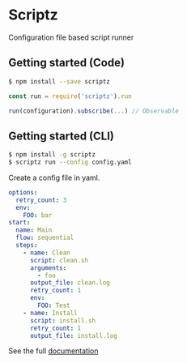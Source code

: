 # Scriptz
Configuration file based script runner

## Getting started (Code)
```bash
$ npm install --save scriptz
```

```javascript
const run = require('scriptz').run

run(configuration).subscribe(...) // Observable
```

## Getting started (CLI)
```bash
$ npm install -g scriptz
$ scriptz run --config config.yaml
```

Create a config file in yaml.

```yaml
options:
  retry_count: 3
  env:
    FOO: bar
start:
  name: Main
  flow: sequential
  steps:
    - name: Clean
      script: clean.sh
      arguments:
        - foo
      output_file: clean.log
      retry_count: 1
      env:
        FOO: Test
    - name: Install
      script: install.sh
      retry_count: 1
      output_file: install.log
```

See the full [documentation](./docs/README.md)
